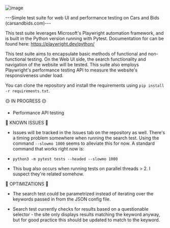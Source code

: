 ![image](https://github.com/MCreasey3/Cars-and-Bids-Testing/assets/24724351/c2cdc3f8-b3ba-4711-a30b-b5dc5a399326)


---Simple test suite for web UI and performance testing on Cars and Bids (carsandbids.com)--- 

This test suite leverages Microsoft's Playwright automation framework, and is built in the Python version running with Pytest. Documentation for can be found here: https://playwright.dev/python/

This test suite aims to encapsulate basic methods of functional and non-functional testing. On the Web UI side, the search functionality and navigation of the website will be tested. This suite also employs Playwright's performance testing API to measure the website's responsiveness under load. 

You can clone the repository and install the requirements using `pip install -r requirements.txt`.

🟡 IN PROGRESS 🟡

- Performance API testing

🔴 KNOWN ISSUES 🔴

- Issues will be tracked in the Issues tab on the repository as well.
There's a timing problem somewhere when running the search test. Using the command `--slowmo 1000` seems to alleviate this for now. A standard command that works right now is: 

- `python3 -m pytest tests --headed --slowmo 1000`

- This bug also occurs when running tests on parallel threads > 2. I suspect they're related somehow. 

🔵 OPTIMIZATIONS 🔵

- The search test could be parametrized instead of iterating over the keywords passed in from the JSON config file.

- Search test currently checks for results based on a questionable selector - the site only displays results matching the keyword anyway, but for good practice this should be updated to match to the keyword. 


